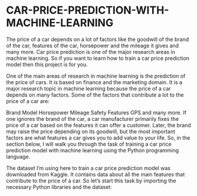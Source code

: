 # CAR-PRICE-PREDICTION-WITH-MACHINE-LEARNING
The price of a car depends on a lot of factors like the goodwill of the brand of the car, features of the car, horsepower and the mileage it gives and many more. Car price prediction is one of the major research areas in machine learning. So if you want to learn how to train a car price prediction model then this project is for you.

One of the main areas of research in machine learning is the prediction of the price of cars. It is based on finance and the marketing domain. It is a major research topic in machine learning because the price of a car depends on many factors. Some of the factors that contribute a lot to the price of a car are:

Brand
Model
Horsepower
Mileage
Safety Features
GPS and many more.
If one ignores the brand of the car, a car manufacturer primarily fixes the price of a car based on the features it can offer a customer. Later, the brand may raise the price depending on its goodwill, but the most important factors are what features a car gives you to add value to your life. So, in the section below, I will walk you through the task of training a car price prediction model with machine learning using the Python programming language.

The dataset I’m using here to train a car price prediction model was downloaded from Kaggle. It contains data about all the main features that contribute to the price of a car. So let’s start this task by importing the necessary Python libraries and the dataset:
